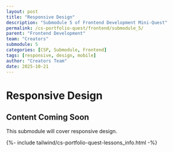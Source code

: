 ```yaml
---
layout: post
title: "Responsive Design"
description: "Submodule 5 of Frontend Development Mini-Quest"
permalink: /cs-portfolio-quest/frontend/submodule_5/
parent: "Frontend Development"
team: "Creators"
submodule: 5
categories: [CSP, Submodule, Frontend]
tags: [responsive, design, mobile]
author: "Creators Team"
date: 2025-10-21
---
```


# Responsive Design

## Content Coming Soon
This submodule will cover responsive design.

{%- include tailwind/cs-portfolio-quest-lessons_info.html -%}
